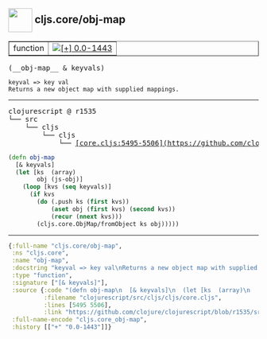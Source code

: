 ## <img width="48px" valign="middle" src="http://i.imgur.com/Hi20huC.png"> cljs.core/obj-map

 <table border="1">
<tr>
<td>function</td>
<td><a href="https://github.com/cljsinfo/api-refs/tree/0.0-1443"><img valign="middle" alt="[+] 0.0-1443" src="https://img.shields.io/badge/+-0.0--1443-lightgrey.svg"></a> </td>
</tr>
</table>

 <samp>
(__obj-map__ & keyvals)<br>
</samp>

```
keyval => key val
Returns a new object map with supplied mappings.
```

---

 <pre>
clojurescript @ r1535
└── src
    └── cljs
        └── cljs
            └── <ins>[core.cljs:5495-5506](https://github.com/clojure/clojurescript/blob/r1535/src/cljs/cljs/core.cljs#L5495-L5506)</ins>
</pre>

```clj
(defn obj-map
  [& keyvals]
  (let [ks  (array)
        obj (js-obj)]
    (loop [kvs (seq keyvals)]
      (if kvs
        (do (.push ks (first kvs))
            (aset obj (first kvs) (second kvs))
            (recur (nnext kvs)))
        (cljs.core.ObjMap/fromObject ks obj)))))
```


---

```clj
{:full-name "cljs.core/obj-map",
 :ns "cljs.core",
 :name "obj-map",
 :docstring "keyval => key val\nReturns a new object map with supplied mappings.",
 :type "function",
 :signature ["[& keyvals]"],
 :source {:code "(defn obj-map\n  [& keyvals]\n  (let [ks  (array)\n        obj (js-obj)]\n    (loop [kvs (seq keyvals)]\n      (if kvs\n        (do (.push ks (first kvs))\n            (aset obj (first kvs) (second kvs))\n            (recur (nnext kvs)))\n        (cljs.core.ObjMap/fromObject ks obj)))))",
          :filename "clojurescript/src/cljs/cljs/core.cljs",
          :lines [5495 5506],
          :link "https://github.com/clojure/clojurescript/blob/r1535/src/cljs/cljs/core.cljs#L5495-L5506"},
 :full-name-encode "cljs.core_obj-map",
 :history [["+" "0.0-1443"]]}

```
